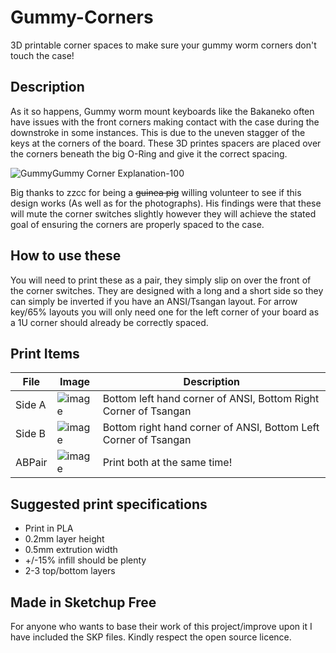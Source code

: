 # Gummy-Corners
3D printable corner spaces to make sure your gummy worm corners don't touch the case!


## Description
As it so happens, Gummy worm mount keyboards like the Bakaneko often have issues with the front corners making contact with the case during the downstroke in some instances. This is due to the uneven stagger of the keys at the corners of the board. These 3D printes spacers are placed over the corners beneath the big O-Ring and give it the correct spacing.

![GummyGummy Corner Explanation-100](https://user-images.githubusercontent.com/8606354/171972096-f644a5fb-4bcf-4815-94c5-f52b63561796.jpg)

Big thanks to zzcc for being a ~~guinea pig~~ willing volunteer to see if this design works (As well as for the photographs). His findings were that these will mute the corner switches slightly however they will achieve the stated goal of ensuring the corners are properly spaced to the case.


## How to use these

You will need to print these as a pair, they simply slip on over the front of the corner switches. They are designed with a long and a short side so they can simply be inverted if you have an ANSI/Tsangan layout. For arrow key/65% layouts you will only need one for the left corner of your board as a 1U corner should already be correctly spaced.


## Print Items

| File | Image | Description
|------------|------------|------------|
| Side A | ![image](https://user-images.githubusercontent.com/8606354/171972165-5c6ebe7c-6b1a-4593-83f7-ad5922a1ba46.png) |Bottom left hand corner of ANSI, Bottom Right Corner of Tsangan| 
| Side B | ![image](https://user-images.githubusercontent.com/8606354/171972166-1f91ae9f-d083-4bb2-b5ed-d22847a5948d.png) |Bottom right hand corner of ANSI, Bottom Left Corner of Tsangan|
| ABPair | ![image](https://user-images.githubusercontent.com/8606354/171972170-6c5ddc23-b844-4d82-a1af-91b2d8b6b949.png) |Print both at the same time!|

## Suggested print specifications

- Print in PLA
- 0.2mm layer height
- 0.5mm extrution width
- +/-15% infill should be plenty
- 2-3 top/bottom layers

## Made in Sketchup Free

For anyone who wants to base their work of this project/improve upon it I have included the SKP files. Kindly respect the open source licence.

